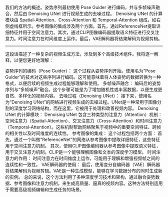 我们的方法的概述。姿势序列最初使用 Pose Guider 进行编码，并与多帧噪声融合，然后由 Denoising UNet 进行视频生成的去噪过程。 Denoising UNet 的计算模块由 Spatial-Attention、Cross-Attention 和 Temporal-Attention 组成，如右侧虚线框所示。参考图像的集成涉及两个方面。首先，通过ReferenceNet提取详细特征并用于空间注意力。其次，通过CLIP图像编码器提取语义特征进行交叉注意力。时间注意力在时间维度上运作。最后，VAE解码器将结果解码为视频剪辑。

--- 

这段话描述了一种复杂的视频生成方法，涉及到多个高级技术组件。我将逐一解释，以便您更好地理解：

姿势序列的编码（Pose Guider）：
这个过程从姿势序列开始。使用名为“Pose Guider”的技术对这些序列进行编码。这可能意味着将人体姿势的数据转换为一种格式，以便后续的视频生成过程能够理解和使用。
多帧噪声融合：
编码后的姿势序列与“多帧噪声”融合。这个步骤可能是为了增加随机性或丰富数据，以便生成更自然、多样化的视频内容。
去噪过程（Denoising UNet）：
接下来，使用名为“Denoising UNet”的网络进行视频生成的去噪过程。UNet是一种常用于图像分割的深度学习网络结构，而在这里，它被用于处理和改善视频内容。
Denoising UNet 的计算模块：
Denoising UNet 包含三种类型的注意力（Attention）机制：空间注意力（Spatial-Attention）、交叉注意力（Cross-Attention）和时间注意力（Temporal-Attention）。这些机制帮助网络聚焦于视频中的重要空间特征、跨帧的相关性以及时间维度的连续性。
参考图像的集成：
这个过程包括两个方面：
首先，通过一个叫做“ReferenceNet”的网络从参考图像中提取详细特征，这些特征用于空间注意力机制。
其次，使用CLIP图像编码器从参考图像中提取语义特征，用于交叉注意力机制。CLIP是一个能够理解图像和文本的深度学习模型。
时间注意力的作用：
时间注意力在时间维度上运作，可能用于理解和增强视频帧之间的连续性和一致性。
VAE解码器的使用：
最后，使用变分自编码器（VAE）解码器将结果解码为视频剪辑。VAE是一种生成模型，能够在学习数据分布的同时生成新的实例。
总的来说，这个方法利用了多种深度学习技术和架构，通过融合姿势数据、参考图像和注意力机制，来生成高质量、逼真的视频内容。这种方法特别适用于需要高级视频编辑和生成任务的场景。
